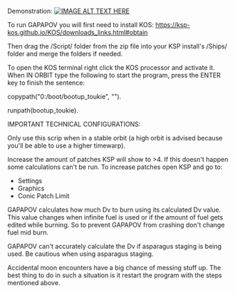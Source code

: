 Demonstration:
[![IMAGE ALT TEXT HERE](http://img.youtube.com/vi/YOUTUBE_VIDEO_ID_HERE/0.jpg)](http://www.youtube.com/watch?v=YOUTUBE_VIDEO_ID_HERE)

To run GAPAPOV you will first need to install KOS:
https://ksp-kos.github.io/KOS/downloads_links.html#obtain

Then drag the /Script/ folder from the zip file into your KSP install's /Ships/ folder and merge the folders if needed.

To open the KOS terminal right click the KOS processor and activate it.
When IN ORBIT type the following to start the program, press the ENTER key to finish the sentence:

copypath("0:/boot/bootup_toukie", "").

runpath(bootup_toukie).


IMPORTANT TECHNICAL CONFIGURATIONS:

Only use this scrip when in a stable orbit (a high orbit is advised because you'll be able to use a higher timewarp).

Increase the amount of patches KSP will show to >4. If this doesn't happen some calculations can't be run.
To increase patches open KSP and go to:
  - Settings
  - Graphics
  - Conic Patch Limit

GAPAPOV calculates how much Dv to burn using its calculated Dv value.
This value changes when infinite fuel is used or if the amount of fuel gets edited while burning.
So to prevent GAPAPOV from crashing don't change fuel mid burn.

GAPAPOV can't accurately calculate the Dv if asparagus staging is being used.
Be cautious when using asparagus staging.

Accidental moon encounters have a big chance of messing stuff up.
The best thing to do in such a situation is it restart the program with the steps mentioned above.
